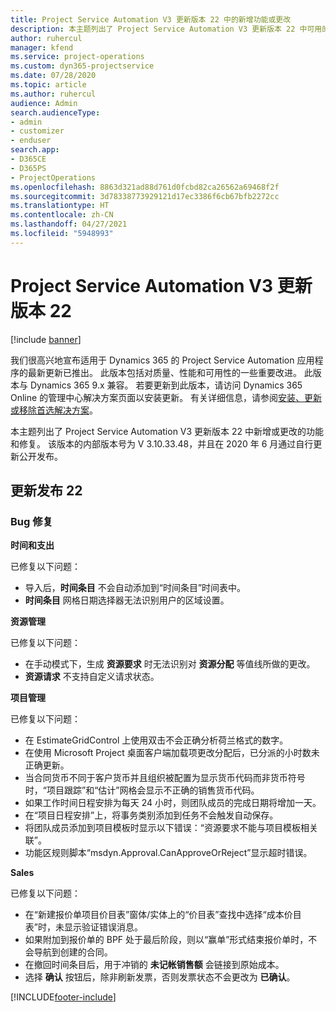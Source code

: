 ```yaml
---
title: Project Service Automation V3 更新版本 22 中的新增功能或更改
description: 本主题列出了 Project Service Automation V3 更新版本 22 中可用的功能和修复。
author: ruhercul
manager: kfend
ms.service: project-operations
ms.custom: dyn365-projectservice
ms.date: 07/28/2020
ms.topic: article
ms.author: ruhercul
audience: Admin
search.audienceType:
- admin
- customizer
- enduser
search.app:
- D365CE
- D365PS
- ProjectOperations
ms.openlocfilehash: 8863d321ad88d761d0fcbd82ca26562a69468f2f
ms.sourcegitcommit: 3d78338773929121d17ec3386f6cb67bfb2272cc
ms.translationtype: HT
ms.contentlocale: zh-CN
ms.lasthandoff: 04/27/2021
ms.locfileid: "5948993"
---
```

# <a name="project-service-automation-update-release-22-v3"></a>Project Service Automation V3 更新版本 22

[!include [banner](../includes/psa-now-project-operations.md)]

我们很高兴地宣布适用于 Dynamics 365 的 Project Service Automation 应用程序的最新更新已推出。 此版本包括对质量、性能和可用性的一些重要改进。 此版本与 Dynamics 365 9.x 兼容。 若要更新到此版本，请访问 Dynamics 365 Online 的管理中心解决方案页面以安装更新。 有关详细信息，请参阅[安装、更新或移除首选解决方案](/power-platform/admin/install-remove-preferred-solution)。

本主题列出了 Project Service Automation V3 更新版本 22 中新增或更改的功能和修复。 该版本的内部版本号为 V 3.10.33.48，并且在 2020 年 6 月通过自行更新公开发布。

## <a name="update-release-22"></a>更新发布 22

### <a name="bug-fixes"></a>Bug 修复



**时间和支出**

已修复以下问题：

- 导入后，**时间条目** 不会自动添加到“时间条目”时间表中。
- **时间条目** 网格日期选择器无法识别用户的区域设置。

**资源管理**

已修复以下问题：

- 在手动模式下，生成 **资源要求** 时无法识别对 **资源分配** 等值线所做的更改。
- **资源请求** 不支持自定义请求状态。

**项目管理**

已修复以下问题：

- 在 EstimateGridControl 上使用双击不会正确分析荷兰格式的数字。
- 在使用 Microsoft Project 桌面客户端加载项更改分配后，已分派的小时数未正确更新。
- 当合同货币不同于客户货币并且组织被配置为显示货币代码而非货币符号时，“项目跟踪”和“估计”网格会显示不正确的销售货币代码。
- 如果工作时间日程安排为每天 24 小时，则团队成员的完成日期将增加一天。
- 在“项目日程安排”上，将事务类别添加到任务不会触发自动保存。
- 将团队成员添加到项目模板时显示以下错误：“资源要求不能与项目模板相关联”。 
- 功能区规则脚本“msdyn.Approval.CanApproveOrReject”显示超时错误。

**Sales**

已修复以下问题：

- 在“新建报价单项目价目表”窗体/实体上的“价目表”查找中选择“成本价目表”时，未显示验证错误消息。
- 如果附加到报价单的 BPF 处于最后阶段，则以“赢单”形式结束报价单时，不会导航到创建的合同。
- 在撤回时间条目后，用于冲销的 **未记帐销售额** 会链接到原始成本。
- 选择 **确认** 按钮后，除非刷新发票，否则发票状态不会更改为 **已确认**。


[!INCLUDE[footer-include](../includes/footer-banner.md)]